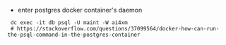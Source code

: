 - enter postgres docker container's daemon
```
 dc exec -it db psql -U maint -W ai4xm
 # https://stackoverflow.com/questions/37099564/docker-how-can-run-the-psql-command-in-the-postgres-container
```

